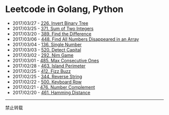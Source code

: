 # Leetcode in Golang, Python

- 2017/03/27 - [226. Invert Binary Tree](https://jiajunhuang.com/./2017_03_27-226_invert_binary_tree.md.html)
- 2017/03/25 - [371. Sum of Two Integers](https://jiajunhuang.com/./2017_03_25-sum_of_two_integers.md.html)
- 2017/03/20 - [389. Find the Difference](https://jiajunhuang.com/./2017_03_20-389_find_the_diffrence.md.html)
- 2017/03/06 - [448. Find All Numbers Disappeared in an Array](https://jiajunhuang.com/./2017_03_06-448_find_all_numbers_disappeared_in_an_array.md.html)
- 2017/03/04 - [136. Single Number](https://jiajunhuang.com/./2017_03_04-136_single_number.md.html)
- 2017/03/03 - [520. Detect Capital](https://jiajunhuang.com/./2017_03_03-520_detect_capital.md.html)
- 2017/03/02 - [292. Nim Game](https://jiajunhuang.com/./2017_03_02-292_nim_game.md.html)
- 2017/03/01 - [485. Max Consecutive Ones](https://jiajunhuang.com/./2017_03_01-485_max_consecutive_ones.md.html)
- 2017/02/28 - [463. Island Perimeter](https://jiajunhuang.com/./2017_02_28-463.island_perimeter.md.html)
- 2017/02/25 - [412. Fizz Buzz](https://jiajunhuang.com/./2017_02_25-412_fizz_buzz.md.html)
- 2017/02/25 - [344. Reverse String](https://jiajunhuang.com/./2017_02_25-344_reverse_string.md.html)
- 2017/02/22 - [500. Keyboard Row](https://jiajunhuang.com/./2017_02_22-500_keyboard_row.md.html)
- 2017/02/21 - [476. Number Complement](https://jiajunhuang.com/./2017_02_21-476.number_complement.md.html)
- 2017/02/20 - [461. Hamming Distance](https://jiajunhuang.com/./2017_02_20-461_hamming_distance.md.html)



--------------------------------------------

禁止转载

